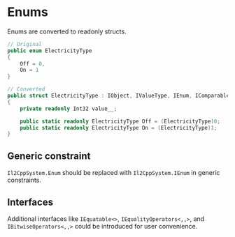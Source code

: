 # Enums

Enums are converted to readonly structs.

```cs
// Original
public enum ElectricityType
{
    Off = 0,
    On = 1
}

// Converted
public struct ElectricityType : IObject, IValueType, IEnum, IComparable, IFormattable, IConvertible
{
    private readonly Int32 value__;

    public static readonly ElectricityType Off = (ElectricityType)0;
    public static readonly ElectricityType On = (ElectricityType)1;
}
```

## Generic constraint

`Il2CppSystem.Enum` should be replaced with `Il2CppSystem.IEnum` in generic constraints.

## Interfaces

Additional interfaces like `IEquatable<>`, `IEqualityOperators<,,>`, and `IBitwiseOperators<,,>` could be introduced for user convenience.
